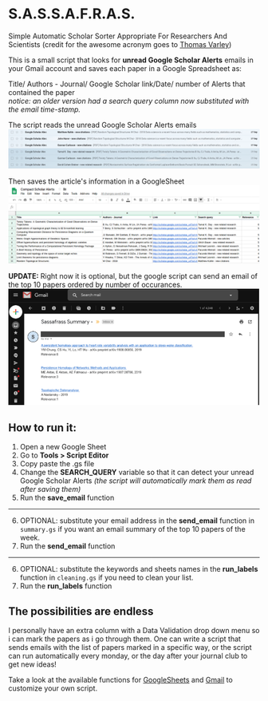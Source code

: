 # S.A.S.S.A.F.R.A.S.
Simple Automatic Scholar Sorter Appropriate For Researchers And Scientists (credit for the awesome acronym goes to [Thomas Varley](https://github.com/ThosV))

This is a small script that looks for **unread Google Scholar Alerts** emails in your Gmail account and saves each paper in a Google Spreadsheet as:

  Title/ Authors - Journal/ Google Scholar link/Date/ number of Alerts that contained the paper<br>
  *notice: an older version had a search query column now substituted with the email time-stamp.*
  
The script reads the unread Google Scholar Alerts emails
![Gmail alerts](gmail_GSalerts.png)

Then saves the article's information in a GoogleSheet
![Google sheet](gsheet_GSalerts.png)

**UPDATE:** Right now it is optional, but the google script can send an email of the top 10 papers ordered by number of occurances.
![Gmail summary](gmail_IB_GSalerts.png)

## How to run it:
1. Open a new Google Sheet
2. Go to **Tools > Script Editor**
3. Copy paste the .gs file
4. Change the **SEARCH_QUERY** variable so that it can detect your unread Google Scholar Alerts *(the script will automatically mark them as read after saving them)*
5. Run the **save_email** function
---
6. OPTIONAL: substitute your email address in the **send_email** function in `summary.gs` if you want an email summary of the top 10 papers of the week.
5. Run the **send_email** function
---
6. OPTIONAL: substitute the keywords and sheets names in the **run_labels** function in `cleaning.gs` if you need to clean your list.
5. Run the **run_labels** function

## The possibilities are endless
I personally have an extra column with a Data Validation drop down menu so i can mark the papers as i go through them. One can write a script that sends emails with the list of papers marked in a specific way, or the script can run automatically every monday, or the day after your journal club to get new ideas! 

Take a look at the available functions for [GoogleSheets](https://developers.google.com/apps-script/reference/spreadsheet/spreadsheet-app) and [Gmail](https://developers.google.com/apps-script/reference/gmail/gmail-app) to customize your own script.
